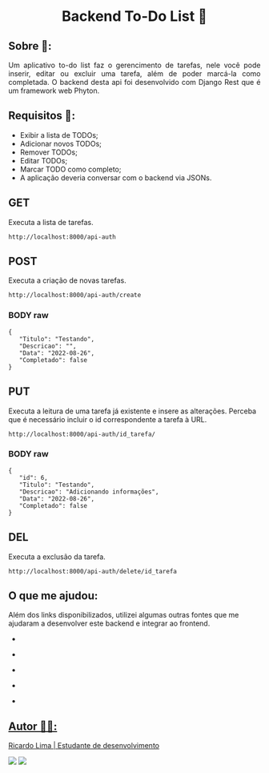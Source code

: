 <h1 align="center">Backend To-Do List 📑</h1>

## Sobre 🔎:

<p align="justify">Um aplicativo to-do list faz o gerencimento de tarefas, nele você pode inserir, editar ou excluir uma tarefa, além de poder marcá-la como completada. O backend desta api foi desenvolvido com Django Rest que é um framework web Phyton.</p>

## Requisitos :blue_book::

- Exibir a lista de TODOs;
- Adicionar novos TODOs;
- Remover TODOs;
- Editar TODOs;
- Marcar TODO como completo;
- A aplicação deveria conversar com o backend via JSONs.

## GET 

Executa a lista de tarefas.

```
http://localhost:8000/api-auth
``` 

## POST

Executa a criação de novas tarefas.

```
http://localhost:8000/api-auth/create
``` 

### BODY raw

```
{
   "Titulo": "Testando",
   "Descricao": "",
   "Data": "2022-08-26",
   "Completado": false
}
```

## PUT

Executa a leitura de uma tarefa já existente e insere as alterações. Perceba que é necessário incluir o id correspondente a tarefa à URL.

```
http://localhost:8000/api-auth/id_tarefa/
```

### BODY raw
 
```
{
   "id": 6,
   "Titulo": "Testando",
   "Descricao": "Adicionando informações",
   "Data": "2022-08-26",
   "Completado": false
}
```

## DEL

Executa a exclusão da tarefa.

```
http://localhost:8000/api-auth/delete/id_tarefa
```

## O que me ajudou:

Além dos links disponibilizados, utilizei algumas outras fontes que me ajudaram a desenvolver este backend e integrar ao frontend. 

- <p><a href="https://www.youtube.com/watch?v=evihDSZuO70" target="_blank"></p>
- <p><a href="https://jacksongomesbr.gitbooks.io/desenvolvimento-web-front-end-com-angular/content/servicos.html" target="_blank"></p>
- <p><a href="https://pypi.org/project/django-cors-headers/" target="_blank"></p>
- <p><a href="https://www.youtube.com/watch?v=G_IyMUm7Za0&t=1095s" target="_blank"></p>
- <p><a href="https://onebitcode.com/documentar-api-postman/" target="_blank"></p>

## Autor 👨‍🎨:
Ricardo Lima | Estudante de desenvolvimento
<div>
    <a href="mailto:sricardolimaa@gmail.com" target="_blank"><img src="https://img.shields.io/badge/Gmail-D14836?style=for-the-badge&logo=gmail&logoColor=white"target="_blank"></a> 
    <a href="https://www.linkedin.com/in/slimarc/" target="_blank"><img src="https://img.shields.io/badge/LinkedIn-0077B5?style=for-the-badge&logo=linkedin&logoColor=white" target="_blank"></a> 
</div>
